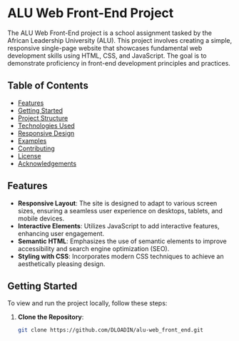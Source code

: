 # ALU Web Front-End Project

The ALU Web Front-End project is a school assignment tasked by the African Leadership University (ALU). This project involves creating a simple, responsive single-page website that showcases fundamental web development skills using HTML, CSS, and JavaScript. The goal is to demonstrate proficiency in front-end development principles and practices.

## Table of Contents

- [Features](#features)
- [Getting Started](#getting-started)
- [Project Structure](#project-structure)
- [Technologies Used](#technologies-used)
- [Responsive Design](#responsive-design)
- [Examples](#examples)
- [Contributing](#contributing)
- [License](#license)
- [Acknowledgements](#acknowledgements)

## Features

- **Responsive Layout**: The site is designed to adapt to various screen sizes, ensuring a seamless user experience on desktops, tablets, and mobile devices.
- **Interactive Elements**: Utilizes JavaScript to add interactive features, enhancing user engagement.
- **Semantic HTML**: Emphasizes the use of semantic elements to improve accessibility and search engine optimization (SEO).
- **Styling with CSS**: Incorporates modern CSS techniques to achieve an aesthetically pleasing design.

## Getting Started

To view and run the project locally, follow these steps:

1. **Clone the Repository**:
   ```bash
   git clone https://github.com/DLOADIN/alu-web_front_end.git
